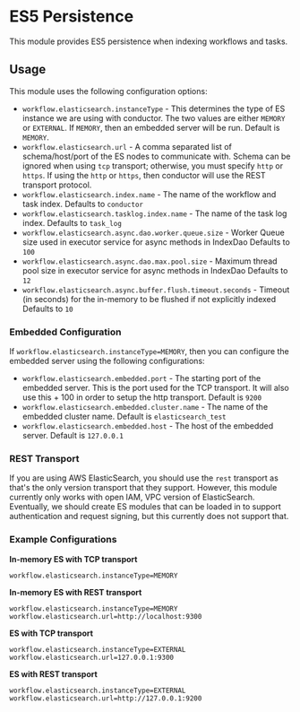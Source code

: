 # ES5 Persistence

This module provides ES5 persistence when indexing workflows and tasks.

## Usage

This module uses the following configuration options:

* `workflow.elasticsearch.instanceType` - This determines the type of ES instance we are using with conductor.
The two values are either `MEMORY` or `EXTERNAL`.
If `MEMORY`, then an embedded server will be run.
Default is `MEMORY`.
* `workflow.elasticsearch.url` - A comma separated list of schema/host/port of the ES nodes to communicate with.
Schema can be ignored when using `tcp` transport; otherwise, you must specify `http` or `https`.
If using the `http` or `https`, then conductor will use the REST transport protocol.
* `workflow.elasticsearch.index.name` - The name of the workflow and task index.
Defaults to `conductor`
* `workflow.elasticsearch.tasklog.index.name` - The name of the task log index.
Defaults to `task_log`
* `workflow.elasticsearch.async.dao.worker.queue.size` - Worker Queue size used in executor service for async methods in IndexDao 
Defaults to `100`
* `workflow.elasticsearch.async.dao.max.pool.size` - Maximum thread pool size in executor service for async methods in IndexDao 
Defaults to `12`
* `workflow.elasticsearch.async.buffer.flush.timeout.seconds` - Timeout (in seconds) for the in-memory to be flushed if not explicitly indexed
Defaults to `10`

### Embedded Configuration

If `workflow.elasticsearch.instanceType=MEMORY`, then you can configure the embedded server using the following configurations: 

* `workflow.elasticsearch.embedded.port` - The starting port of the embedded server.
This is the port used for the TCP transport.
It will also use this + 100 in order to setup the http transport.
Default is `9200`
* `workflow.elasticsearch.embedded.cluster.name` - The name of the embedded cluster name.
Default is `elasticsearch_test`
* `workflow.elasticsearch.embedded.host` - The host of the embedded server.
Default is `127.0.0.1`

### REST Transport

If you are using AWS ElasticSearch, you should use the `rest` transport as that's the only version transport that they support.
However, this module currently only works with open IAM, VPC version of ElasticSearch.
Eventually, we should create ES modules that can be loaded in to support authentication and request signing, but this currently does not support that.

### Example Configurations

**In-memory ES with TCP transport**

```
workflow.elasticsearch.instanceType=MEMORY
```

**In-memory ES with REST transport**

```
workflow.elasticsearch.instanceType=MEMORY
workflow.elasticsearch.url=http://localhost:9300
```

**ES with TCP transport**

```
workflow.elasticsearch.instanceType=EXTERNAL
workflow.elasticsearch.url=127.0.0.1:9300
```

**ES with REST transport**

```
workflow.elasticsearch.instanceType=EXTERNAL
workflow.elasticsearch.url=http://127.0.0.1:9200
```
